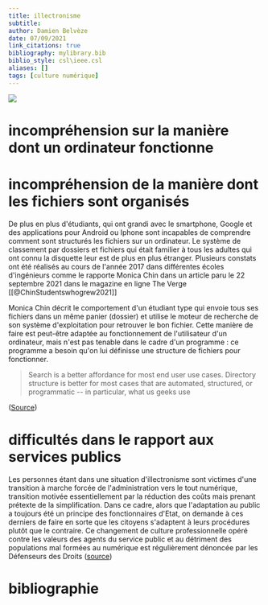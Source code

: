```yaml
---
title: illectronisme
subtitle:
author: Damien Belvèze
date: 07/09/2021
link_citations: true
bibliography: mylibrary.bib
biblio_style: csl\ieee.csl
aliases: []
tags: [culture numérique]
---
```



![](illectronisme.jpg)


# incompréhension sur la manière dont un ordinateur fonctionne



# incompréhension de la manière dont les fichiers sont organisés

De plus en plus d'étudiants, qui ont grandi avec le smartphone, Google et des applications pour Android ou Iphone sont incapables de comprendre comment sont structurés les fichiers sur un ordinateur. Le système de classement par dossiers et fichiers qui était familier à tous les adultes qui ont connu la disquette leur est de plus en plus étranger. 
Plusieurs constats ont été réalisés au cours de l'année 2017 dans différentes écoles d'ingénieurs comme le rapporte Monica Chin dans un article paru le 22 septembre 2021 dans le magazine en ligne The Verge [[@ChinStudentswhogrew2021]]

Monica Chin décrit le comportement d'un étudiant type qui envoie tous ses fichiers dans un même panier (dossier) et utilise le moteur de recherche de son système d'exploitation pour retrouver le bon fichier. Cette manière de faire est peut-être adaptée au fonctionnement de l'utilisateur d'un ordinateur, mais n'est pas tenable dans le cadre d'un programme : ce programme a besoin qu'on lui définisse une structure de fichiers pour fonctionner. 

>Search is a better affordance for most end user use cases. Directory structure is better for most cases that are automated, structured, or programmatic -- in particular, what us geeks use

([Source](https://twitter.com/a_p_ellis/status/1440691944472993798))


# difficultés dans le rapport aux services publics

Les personnes étant dans une situation d'illectronisme sont victimes d'une transition à marche forcée de l'administration vers le tout numérique, transition motivée essentiellement par la réduction des coûts mais prenant prétexte de la simplification. 
Dans ce cadre, alors que l'adaptation au public a toujours été un principe des fonctionnaires d'Etat, on demande à ces derniers de faire en sorte que les citoyens s'adaptent à leurs procédures plutôt que le contraire. Ce changement de culture professionnelle opéré contre les valeurs des agents du service public et au détriment des populations mal formées au numérique est régulièrement dénoncée par les Défenseurs des Droits ([source](https://twitter.com/Defenseurdroits/status/1494953497887977473))

# bibliographie


